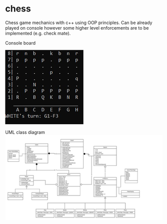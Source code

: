 # chess
Chess game mechanics with c++ using OOP principles. Can be already played on console however some higher level enforcements are to be implemented (e.g. check mate).

Console board

![Console board](https://github.com/venator21/chess/blob/master/board.jpg)


UML class diagram
![UML class diagram](https://github.com/venator21/chess/blob/master/UML_diagram.jpeg)
